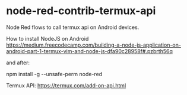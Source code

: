 # node-red-contrib-termux-api
Node Red flows to call termux api on Android devices.

How to install NodeJS on Android
https://medium.freecodecamp.com/building-a-node-js-application-on-android-part-1-termux-vim-and-node-js-dfa90c28958f#.pzbrth56q

and after:

npm install -g --unsafe-perm node-red

Termux API: https://termux.com/add-on-api.html
